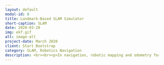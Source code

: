 ```yaml
---
layout: default
modal-id: 8
title: Landmark-Based SLAM Simulator
short-caption: SLAM 
date: 2020-03-20
img: ekf.gif
alt: image-alt
project-date: March 2020
client: Start Bootstrap
category: SLAM, Robotics Navigation
description: <br><br><p>In navigation, robotic mapping and odometry for virtual reality or augmented reality, simultaneous localization and mapping (SLAM) is the computational problem of constructing or updating a map of an unknown environment while simultaneously keeping track of an agent's location within it. Due to its importance, it has been a hot research topic for years, and there is a variety of research papers in the recent years.</p><br><br><p>In this project, I implemented a light-weight simulator that can be used to verify landmark-based SLAM algorithms (EKF, UKF, landmark-based FastSLAM,etc. ). All essentials are provided, including simulation of an actual robot pose with Gaussian noise, landmark observations, laser scan data and visualization of the environment and frames. With this light-weight RViz based simulator, there is no need to turn on a heavy physics engine for verifying your SLAM algoithms! Check out my <a href="https://github.com/RicoJia/SLAM_Simulator_Winter_Project">Github Repo</a> or  <a href="index.html">shoot me a message!</a></p><br><br><p><iframe width="560" height="315" src="https://www.youtube.com/embed/tB5PEmHVFVU" frameborder="0" allow="accelerometer; autoplay; encrypted-media; gyroscope; picture-in-picture" allowfullscreen></iframe></center></p>   <br><br><p>The layout node structure of the simulator is shown below. Note that you can substitute your filter node in the circled section. </p><br><br><center><img src="https://user-images.githubusercontent.com/39393023/77704720-b8377180-6f8b-11ea-9a9b-a3b600ce5e84.png" alt="SLAM structure" width="800" ></center>
---
```

